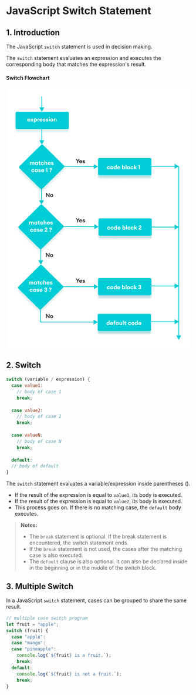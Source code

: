 # JavaScript Switch Statement

## 1. Introduction

The JavaScript `switch` statement is used in decision making.

The `switch` statement evaluates an expression and executes the corresponding body that matches the expression's result.

#### Switch Flowchart

<p align="center">
  <img src="../../assets/img/switch/javascript-switch-statement.png" alt="drawing" width="500"/>
</p>

## 2. Switch

```js
switch (variable / expression) {
  case value1:
    // body of case 1
    break;

  case value2:
    // body of case 2
    break;

  case valueN:
    // body of case N
    break;

  default:
  // body of default
}
```

The `switch` statement evaluates a variable/expression inside parentheses ().

- If the result of the expression is equal to `value1`, its body is executed.
- If the result of the expression is equal to `value2`, its body is executed.
- This process goes on. If there is no matching case, the `default` body executes.

> **Notes:**
>
> - The `break` statement is optional. If the break statement is encountered, the switch statement ends.
> - If the `break` statement is not used, the cases after the matching case is also executed.
> - The `default` clause is also optional. It can also be declared inside in the beginning or in the middle of the switch block.

## 3. Multiple Switch

In a JavaScript `switch` statement, cases can be grouped to share the same result.

```js
// multiple case switch program
let fruit = "apple";
switch (fruit) {
  case "apple":
  case "mango":
  case "pineapple":
    console.log(`${fruit} is a fruit.`);
    break;
  default:
    console.log(`${fruit} is not a fruit.`);
    break;
}
```

